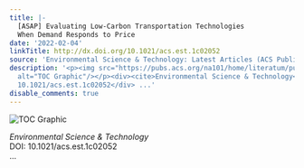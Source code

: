 ```yaml
---
title: |-
  [ASAP] Evaluating Low-Carbon Transportation Technologies
  When Demand Responds to Price
date: '2022-02-04'
linkTitle: http://dx.doi.org/10.1021/acs.est.1c02052
source: 'Environmental Science & Technology: Latest Articles (ACS Publications)'
description: '<p><img src="https://pubs.acs.org/na101/home/literatum/publisher/achs/journals/content/esthag/0/esthag.ahead-of-print/acs.est.1c02052/20220204/images/medium/es1c02052_0005.gif"
  alt="TOC Graphic"/></p><div><cite>Environmental Science & Technology</cite></div><div>DOI:
  10.1021/acs.est.1c02052</div> ...'
disable_comments: true
---
```

<p><img src="https://pubs.acs.org/na101/home/literatum/publisher/achs/journals/content/esthag/0/esthag.ahead-of-print/acs.est.1c02052/20220204/images/medium/es1c02052_0005.gif" alt="TOC Graphic"/></p><div><cite>Environmental Science & Technology</cite></div><div>DOI: 10.1021/acs.est.1c02052</div> ...